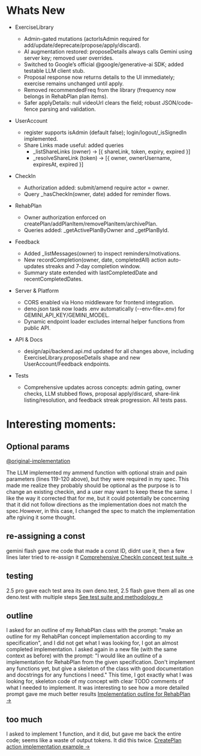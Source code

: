 # Whats New
- ExerciseLibrary
  - Admin-gated mutations (actorIsAdmin required for add/update/deprecate/propose/apply/discard).
  - AI augmentation restored: proposeDetails always calls Gemini using server key; removed user overrides.
  - Switched to Google’s official @google/generative-ai SDK; added testable LLM client stub.
  - Proposal response now returns details to the UI immediately; exercise remains unchanged until apply.
  - Removed recommendedFreq from the library (frequency now belongs in RehabPlan plan items).
  - Safer applyDetails: null videoUrl clears the field; robust JSON/code-fence parsing and validation.

- UserAccount
  - register supports isAdmin (default false); login/logout/_isSignedIn implemented.
  - Share Links made useful: added queries
    - _listShareLinks (owner) → [{ shareLink, token, expiry, expired }]
    - _resolveShareLink (token) → [{ owner, ownerUsername, expiresAt, expired }]

- CheckIn
  - Authorization added: submit/amend require actor = owner.
  - Query _hasCheckIn(owner, date) added for reminder flows.

- RehabPlan
  - Owner authorization enforced on createPlan/addPlanItem/removePlanItem/archivePlan.
  - Queries added: _getActivePlanByOwner and _getPlanById.

- Feedback
  - Added _listMessages(owner) to inspect reminders/motivations.
  - New recordCompletion(owner, date, completedAll) action auto-updates streaks and 7‑day completion window.
  - Summary state extended with lastCompletedDate and recentCompletedDates.

- Server & Platform
  - CORS enabled via Hono middleware for frontend integration.
  - deno.json task now loads .env automatically (--env-file=.env) for GEMINI_API_KEY/GEMINI_MODEL.
  - Dynamic endpoint loader excludes internal helper functions from public API.

- API & Docs
  - design/api/backend.api.md updated for all changes above, including ExerciseLibrary.proposeDetails shape and new UserAccount/Feedback endpoints.

- Tests
  - Comprehensive updates across concepts: admin gating, owner checks, LLM stubbed flows, proposal apply/discard, share-link listing/resolution, and feedback streak progression. All tests pass.

# Interesting moments:


## Optional params

[@original-implementation](../../../design/concepts/checkin/implementation.md)

The LLM implemented my ammend function with optional strain and pain parameters (lines 119-120 above), but they were required in my spec. This made me realize they probably should be optional as the purpose is to change an existing checkin, and a user may want to keep these the same. I like the way it corrected that for me, but it could potentially be concerning that it did not follow directions as the implementation does not match the spec.However, in this case, I changed the spec to match the implementation afte rgiving it some thought. 

## re-assigning a const
gemini flash gave me code that made a const ID, didnt use it, then a few lines later tried to re-assign it
[Comprehensive CheckIn concept test suite →](context/design/concepts/checkin/test.md/steps/response.4d78370b.md)


## testing 
2.5 pro gave each test area its own deno.test, 2.5 flash gave them all as one deno.test with multiple steps
[See test suite and methodology ↗](context/design/concepts/feedback/test.md/steps/response.ee41c1c0.md)


## outline
I asked for an outline of my RehabPlan class with the prompt: "make an outline for my RehabPlan concept implementation according to my specification", and I did not get what I was looking for, I got an almost completed implementation. I asked again in a new file (with the same context as before) with the prompt: "I would like an outline of a implementation for RehabPlan from the given specification. Don't implement any functions yet, but give a skeleton of the class with good documentation and docstrings for any functions I need." This time, I got exactly what I was looking for, skeleton code of my concept with clear TODO comments of what I needed to implement. It was interesting to see how a more detailed prompt gave me much better results
[Implementation outline for RehabPlan →](context/design/brainstorming/RehabPlan/implementation_outline.md/steps/response.ef94f105.md)



## too much
I asked to implement 1 function, and it did, but gave me back the entire code; seems like a waste of output tokens. It did this twice.
[CreatePlan action implementation example →](context/design/concepts/RehabPlan/implementation.md/steps/response.86fcae83.md)

